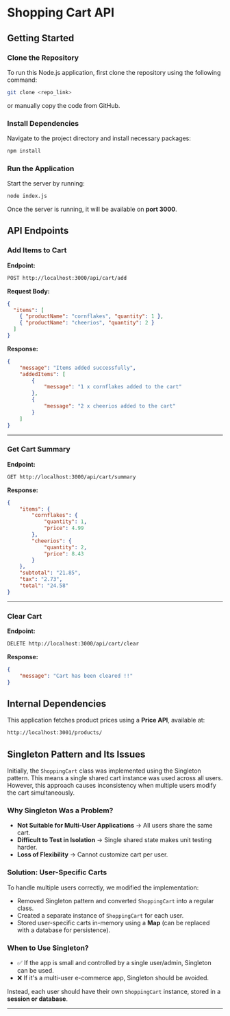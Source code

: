 # Shopping Cart API

## Getting Started

### Clone the Repository
To run this Node.js application, first clone the repository using the following command:

```sh
git clone <repo_link>
```

or manually copy the code from GitHub.

### Install Dependencies
Navigate to the project directory and install necessary packages:

```sh
npm install
```

### Run the Application
Start the server by running:

```sh
node index.js
```

Once the server is running, it will be available on **port 3000**.

## API Endpoints

### Add Items to Cart
**Endpoint:**
```sh
POST http://localhost:3000/api/cart/add
```

**Request Body:**
```json
{
  "items": [
    { "productName": "cornflakes", "quantity": 1 },
    { "productName": "cheerios", "quantity": 2 }
  ]
}
```

**Response:**
```json
{
    "message": "Items added successfully",
    "addedItems": [
        {
            "message": "1 x cornflakes added to the cart"
        },
        {
            "message": "2 x cheerios added to the cart"
        }
    ]
}
```

---

### Get Cart Summary
**Endpoint:**
```sh
GET http://localhost:3000/api/cart/summary
```

**Response:**
```json
{
    "items": {
        "cornflakes": {
            "quantity": 1,
            "price": 4.99
        },
        "cheerios": {
            "quantity": 2,
            "price": 8.43
        }
    },
    "subtotal": "21.85",
    "tax": "2.73",
    "total": "24.58"
}
```

---

### Clear Cart
**Endpoint:**
```sh
DELETE http://localhost:3000/api/cart/clear
```

**Response:**
```json
{
    "message": "Cart has been cleared !!"
}
```

## Internal Dependencies

This application fetches product prices using a **Price API**, available at:

```sh
http://localhost:3001/products/
```

## Singleton Pattern and Its Issues

Initially, the `ShoppingCart` class was implemented using the Singleton pattern. This means a single shared cart instance was used across all users. However, this approach causes inconsistency when multiple users modify the cart simultaneously.

### **Why Singleton Was a Problem?**
- **Not Suitable for Multi-User Applications** → All users share the same cart.
- **Difficult to Test in Isolation** → Single shared state makes unit testing harder.
- **Loss of Flexibility** → Cannot customize cart per user.

### **Solution: User-Specific Carts**
To handle multiple users correctly, we modified the implementation:
- Removed Singleton pattern and converted `ShoppingCart` into a regular class.
- Created a separate instance of `ShoppingCart` for each user.
- Stored user-specific carts in-memory using a **Map** (can be replaced with a database for persistence).

### **When to Use Singleton?**
- ✅ If the app is small and controlled by a single user/admin, Singleton can be used.
- ❌ If it's a multi-user e-commerce app, Singleton should be avoided.

Instead, each user should have their own `ShoppingCart` instance, stored in a **session or database**.

---

